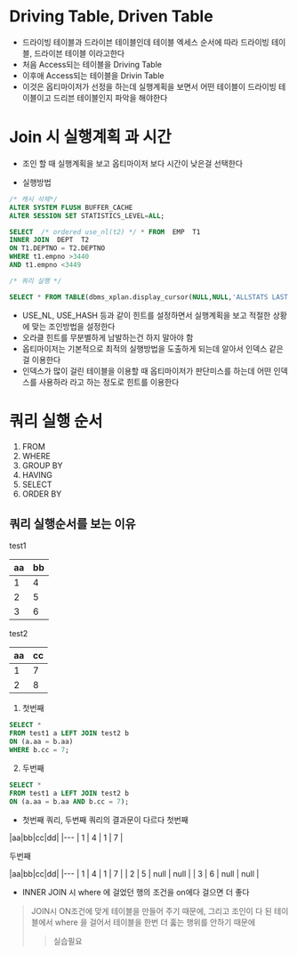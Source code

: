 # Driving Table, Driven Table
* 드라이빙 테이블과 드라이븐 테이블인데 테이블 엑세스 순서에 따라 드라이빙 테이블, 드라이븐 테이블 이라고한다
* 처음 Access되는 테이블을 Driving Table
* 이후애 Access되는 테이블을 Drivin Table
* 이것은 옵티마이저가 선정을 하는데 실행계획을 보면서 어떤 테이블이 드라이빙 테이블이고 드리븐 테이블인지 파악을 해야한다

# Join 시 실행계획 과 시간
* 조인 할 때 실행계획을 보고 옵티마이저 보다 시간이 낮은걸 선택한다

* 실행방법
```sql
/* 캐시 삭제*/ 
ALTER SYSTEM FLUSH BUFFER_CACHE
ALTER SESSION SET STATISTICS_LEVEL=ALL;

SELECT  /* ordered use_nl(t2) */ * FROM  EMP  T1 
INNER JOIN  DEPT  T2  
ON T1.DEPTNO = T2.DEPTNO 
WHERE t1.empno >3440
AND t1.empno <3449

/* 쿼리 실행 */

SELECT * FROM TABLE(dbms_xplan.display_cursor(NULL,NULL,'ALLSTATS LAST'));
```
* USE_NL, USE_HASH 등과 같이 힌트를 설정하면서 실행계획을 보고 적절한 상황에 맞는 조인방법을 설정한다
* 오라클 힌트를 무분별하게 남발하는건 하지 말아야 함
* 옵티마이저는 기본적으로 최적의 실행방법을 도출하게 되는데 알아서 인덱스 같은걸 이용한다
* 인덱스가 많이 걸린 테이블을 이용할 때 옵티마이저가 판단미스를 하는데 어떤 인덱스를 사용하라 라고 하는 정도로 힌트를 이용한다

# 쿼리 실행 순서
1. FROM
1. WHERE
1. GROUP BY
1. HAVING
1. SELECT
1. ORDER BY

## 쿼리 실행순서를 보는 이유

test1

|aa|bb|
|---|---|
|1|4|
|2|5|
|3|6|

test2

|aa|cc|
|---|---|
|1|7|
|2|8|

1. 첫번째
```sql
SELECT *
FROM test1 a LEFT JOIN test2 b
ON (a.aa = b.aa)
WHERE b.cc = 7;
```
2. 두번째
```sql
SELECT *
FROM test1 a LEFT JOIN test2 b
ON (a.aa = b.aa AND b.cc = 7);
```
* 첫번째 쿼리, 두번째 쿼리의 결과문이 다르다
 첫번째

|aa|bb|cc|dd|
|---
| 1 | 4 | 1 | 7 |

 두번째

|aa|bb|cc|dd|
|---
| 1 | 4 | 1 | 7 |
| 2 | 5 | null | null |
| 3 | 6 | null | null |


* INNER JOIN 시 where 에 걸었던 행의 조건을 on에다 걸으면 더 좋다
> JOIN시 ON조건에 맞게 테이블을 만들어 주기 때문에, 그리고 조인이 다 된 테이블에서 where 을 걸어서 테이블을 한번 더 훓는 행위를 안하기 때문에
>> 실습필요
